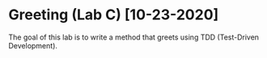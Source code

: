 # Greeting (Lab C) [10-23-2020]

The goal of this lab is to write a method that greets using TDD (Test-Driven Development).